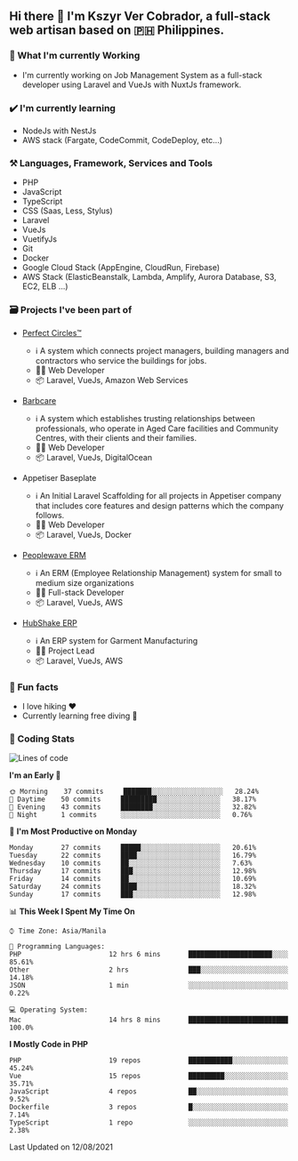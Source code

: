 ## Hi there 👋 I'm Kszyr Ver Cobrador, a full-stack web artisan based on 🇵🇭 Philippines.

### 🚀 What I'm currently Working

- I'm currently working on Job Management System as a full-stack developer using Laravel and VueJs with NuxtJs framework.

### ✔️ I'm currently learning

- NodeJs with NestJs
- AWS stack (Fargate, CodeCommit, CodeDeploy, etc...)

### ⚒️ Languages, Framework, Services and Tools
- PHP
- JavaScript
- TypeScript
- CSS (Saas, Less, Stylus)
- Laravel
- VueJs
- VuetifyJs
- Git
- Docker
- Google Cloud Stack (AppEngine, CloudRun, Firebase)
- AWS Stack (ElasticBeanstalk, Lambda, Amplify, Aurora Database, S3, EC2, ELB ...)


### 🗃 Projects I've been part of

- <a href="https://perfectcircles.com.au/" target="_blank">Perfect Circles™</a>

  - ℹ️ A system which connects project managers, building managers and contractors who service the buildings for jobs.
  - 👨‍💻 Web Developer
  - 📦 Laravel, VueJs, Amazon Web Services

- <a href="https://appetiser.com.au/portfolio/barbcare" target="_blank">Barbcare</a>

  - ℹ️ A system which establishes trusting relationships between professionals, who operate in Aged Care facilities and Community Centres, with their clients and their families.
  - 👨‍💻 Web Developer
  - 📦 Laravel, VueJs, DigitalOcean

- Appetiser Baseplate

  - ℹ️ An Initial Laravel Scaffolding for all projects in Appetiser company that includes core features and design patterns which the company follows.
  - 👨‍💻 Web Developer
  - 📦 Laravel, VueJs, Docker

- <a href="https://peoplewave.co" target="_blank">Peoplewave ERM</a>

  - ℹ️ An ERM (Employee Relationship Management) system for small to medium size organizations
  - 👨‍💻 Full-stack Developer
  - 📦 Laravel, VueJs, AWS

- <a href="https://www.posbang.com/garment-erp" target="_blank">HubShake ERP</a>

  - ℹ️ An ERP system for Garment Manufacturing
  - 👨‍💻 Project Lead
  - 📦 Laravel, VueJs, AWS

### 🌴 Fun facts

- I love hiking ❤️
- Currently learning free diving 🥽

### 🌟 Coding Stats

<!-- WakaTime Stats -->

<!--START_SECTION:waka-->
![Lines of code](https://img.shields.io/badge/From%20Hello%20World%20I%27ve%20Written-492311%20lines%20of%20code-blue)

**I'm an Early 🐤** 

```text
🌞 Morning    37 commits     ███████░░░░░░░░░░░░░░░░░░   28.24% 
🌆 Daytime    50 commits     █████████░░░░░░░░░░░░░░░░   38.17% 
🌃 Evening    43 commits     ████████░░░░░░░░░░░░░░░░░   32.82% 
🌙 Night      1 commits      ░░░░░░░░░░░░░░░░░░░░░░░░░   0.76%

```
📅 **I'm Most Productive on Monday** 

```text
Monday       27 commits     █████░░░░░░░░░░░░░░░░░░░░   20.61% 
Tuesday      22 commits     ████░░░░░░░░░░░░░░░░░░░░░   16.79% 
Wednesday    10 commits     ██░░░░░░░░░░░░░░░░░░░░░░░   7.63% 
Thursday     17 commits     ███░░░░░░░░░░░░░░░░░░░░░░   12.98% 
Friday       14 commits     ██░░░░░░░░░░░░░░░░░░░░░░░   10.69% 
Saturday     24 commits     ████░░░░░░░░░░░░░░░░░░░░░   18.32% 
Sunday       17 commits     ███░░░░░░░░░░░░░░░░░░░░░░   12.98%

```


📊 **This Week I Spent My Time On** 

```text
⌚︎ Time Zone: Asia/Manila

💬 Programming Languages: 
PHP                      12 hrs 6 mins       █████████████████████░░░░   85.61% 
Other                    2 hrs               ███░░░░░░░░░░░░░░░░░░░░░░   14.18% 
JSON                     1 min               ░░░░░░░░░░░░░░░░░░░░░░░░░   0.22%

💻 Operating System: 
Mac                      14 hrs 8 mins       █████████████████████████   100.0%

```

**I Mostly Code in PHP** 

```text
PHP                      19 repos            ███████████░░░░░░░░░░░░░░   45.24% 
Vue                      15 repos            █████████░░░░░░░░░░░░░░░░   35.71% 
JavaScript               4 repos             ██░░░░░░░░░░░░░░░░░░░░░░░   9.52% 
Dockerfile               3 repos             █░░░░░░░░░░░░░░░░░░░░░░░░   7.14% 
TypeScript               1 repo              ░░░░░░░░░░░░░░░░░░░░░░░░░   2.38%

```



 Last Updated on 12/08/2021
<!--END_SECTION:waka-->

